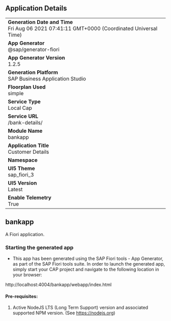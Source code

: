 ## Application Details
|               |
| ------------- |
|**Generation Date and Time**<br>Fri Aug 06 2021 07:41:11 GMT+0000 (Coordinated Universal Time)|
|**App Generator**<br>@sap/generator-fiori|
|**App Generator Version**<br>1.2.5|
|**Generation Platform**<br>SAP Business Application Studio|
|**Floorplan Used**<br>simple|
|**Service Type**<br>Local Cap|
|**Service URL**<br>/bank-details/
|**Module Name**<br>bankapp|
|**Application Title**<br>Customer Details|
|**Namespace**<br>|
|**UI5 Theme**<br>sap_fiori_3|
|**UI5 Version**<br>Latest|
|**Enable Telemetry**<br>True|

## bankapp

A Fiori application.

### Starting the generated app

-   This app has been generated using the SAP Fiori tools - App Generator, as part of the SAP Fiori tools suite.  In order to launch the generated app, simply start your CAP project and navigate to the following location in your browser:

http://localhost:4004/bankapp/webapp/index.html

#### Pre-requisites:

1. Active NodeJS LTS (Long Term Support) version and associated supported NPM version.  (See https://nodejs.org)



